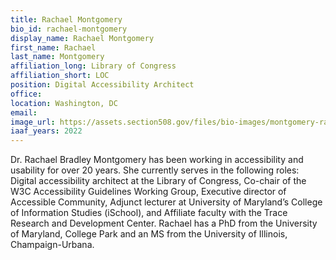 ```yaml
---
title: Rachael Montgomery
bio_id: rachael-montgomery
display_name: Rachael Montgomery
first_name: Rachael
last_name: Montgomery
affiliation_long: Library of Congress
affiliation_short: LOC
position: Digital Accessibility Architect
office: 
location: Washington, DC
email: 
image_url: https://assets.section508.gov/files/bio-images/montgomery-rachael.png
iaaf_years: 2022
---
```

Dr. Rachael Bradley Montgomery has been working in accessibility and usability for over 20 years. She currently serves in the following roles: Digital accessibility architect at the Library of Congress, Co-chair of the W3C Accessibility Guidelines Working Group, Executive director of Accessible Community, Adjunct lecturer at University of Maryland’s College of Information Studies (iSchool), and Affiliate faculty with the Trace Research and Development Center.
Rachael has a PhD from the University of Maryland, College Park and an MS from the University of Illinois, Champaign-Urbana.